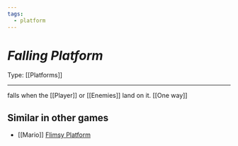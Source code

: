 ```yaml
---
tags:
  - platform
---
```

# _Falling Platform_

Type: [[Platforms]]

----


falls when the [[Player]] or [[Enemies]] land on it. [[One way]]


## Similar in other games

* [[Mario]] [Flimsy Platform](https://www.mariowiki.com/Flimsy_Lift)
